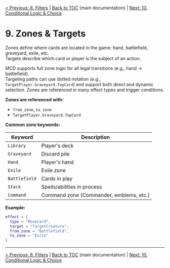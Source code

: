 [< Previous: 8. Filters](08_filters.md) | [Back to TOC](../README.md) (main documentation) | [Next: 10. Conditional Logic & Choice](10_conditional_logic_and_choice.md)

# 9. Zones & Targets

Zones define where cards are located in the game: hand, battlefield, graveyard, exile, etc.  
Targets describe which card or player is the subject of an action.

MCD supports full zone logic for all legal transitions (e.g., hand → battlefield).  
Targeting paths can use dotted notation (e.g., `TargetPlayer.Graveyard.TopCard`) and support both direct and dynamic selection. Zones are referenced in many effect types and trigger conditions.

**Zones are referenced with:**
- `from_zone`, `to_zone`
- `TargetPlayer.Graveyard.TopCard`

**Common zone keywords:**

| Keyword       | Description                     |
|---------------|---------------------------------|
| `Library`     | Player's deck                   |
| `Graveyard`   | Discard pile                    |
| `Hand`        | Player's hand                   |
| `Exile`       | Exile zone                      |
| `Battlefield` | Cards in play                   |
| `Stack`       | Spells/abilities in process     |
| `Command`     | Command zone (Commander, emblems, etc.) |

**Example:**

```lua
effect = {
  type = "MoveCard",
  target = "TargetCreature",
  from_zone = "Battlefield",
  to_zone = "Exile"
}
```

---

[< Previous: 8. Filters](08_filters.md) | [Back to TOC](../README.md) (main documentation) | [Next: 10. Conditional Logic & Choice](10_conditional_logic_and_choice.md)
